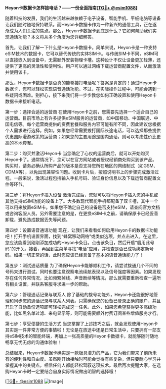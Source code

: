 **Heyon卡数据卡怎样接电话？——一份全面指南[[TG💪+ @esim1088](https://t.me/s/esim1088)]**

随着科技的发展，我们的生活越来越依赖于电子设备。智能手机、平板电脑等设备让我们随时随地保持联系，而Heyon卡数据卡作为一种新兴的通信工具，正在逐渐成为人们关注的焦点。那么，Heyon卡数据卡到底是什么？它如何帮助我们实现通话功能？本文将从多个角度为您详细解答。

首先，让我们了解一下什么是Heyon卡数据卡。简单来说，Heyon卡是一种支持eSIM技术的数据卡，它可以替代传统的实体SIM卡。与传统SIM卡不同，eSIM可以直接嵌入到设备中，无需额外安装物理卡槽。这种设计不仅让设备更加轻薄，还提供了更高的灵活性和便利性。用户可以通过网络下载运营商配置文件，从而激活并使用该卡。

那么，Heyon卡数据卡是否真的能够接打电话呢？答案是肯定的！通过Heyon卡数据卡，您可以轻松实现语音通话功能。不过，在实际操作过程中，可能会遇到一些疑问或困难。别担心，接下来我们将一步步教您如何正确设置和使用Heyon卡数据卡来接听电话。

第一步：选择合适的运营商
在使用Heyon卡之前，您需要先选择一个适合自己的运营商。目前市场上有许多提供eSIM服务的运营商，如中国移动、中国联通、中国电信等。每个运营商提供的资费套餐和服务内容可能有所不同，因此建议您根据个人需求进行选择。例如，如果您经常需要拨打国际长途电话，可以选择那些提供优惠国际漫游政策的运营商；如果您的主要用途是国内通话，则可以考虑性价比更高的本地套餐。

第二步：购买并激活Heyon卡
当您确定了心仪的运营商后，就可以开始购买Heyon卡了。通常情况下，您可以在官方网站或者授权经销商处购买到该产品。购买时，请务必确认所购产品的版本是否支持您所在地区的网络制式（如GSM、CDMA等），以免出现兼容性问题。收到卡片后，按照说明书上的步骤完成激活过程。一般来说，激活过程包括输入手机号码、验证身份信息以及下载运营商配置文件等环节。

第三步：将Heyon卡插入设备
激活完成后，您就可以将Heyon卡插入您的手机或其他支持eSIM功能的设备上了。大多数现代智能手机都配备了双卡槽，其中一个可以用来放置eSIM卡。如果您不确定自己的设备是否支持eSIM，请查阅官方文档或咨询客服人员。另外需要注意的是，在更换eSIM卡之前，请确保原卡已经妥善卸载，避免造成数据丢失等问题。

第四步：设置语音通话功能
现在，让我们来看看如何启用Heyon卡的数据卡功能吧！打开手机设置界面，找到“蜂窝移动网络”或类似选项，并点击进入。在这里，您应该能看到刚刚添加成功的Heyon卡条目。点击该条目，然后开启“启用此号码”的开关。接着，再回到主菜单寻找“电话”应用，并检查是否已成功绑定新号码。如果一切正常的话，此时您应该已经具备了基本的语音通话能力了！

第五步：测试通话质量
为了确保Heyon卡能够顺利工作，请尝试拨通几个不同的号码来进行测试。同时也要注意观察电池续航表现以及信号强度等因素。如果发现存在任何异常情况，比如频繁掉线、声音断续等情况，那么就需要重新检查一遍所有相关设置，并联系客服寻求进一步的帮助。

第六步：管理通话记录与联系人
除了基础的拨号功能外，Heyon卡还能很好地管理和同步您的通话记录与联系人列表。只需确保您的设备已登录正确的账户，并且开启了自动备份选项即可轻松完成这一任务。此外，如果您希望获得更多高级功能，比如黑名单过滤、来电显示等，则可能需要额外付费订阅某些增值服务才行。

第七步：享受便捷的生活方式
当您掌握了上述技巧之后，就会发现使用Heyon卡其实是一件非常方便的事情啦！无论是在旅途中还是日常生活中，只要拥有一部支持eSIM技术的智能终端，再加上一张高质量的Heyon卡数据卡，就能够随时随地畅享无忧无虑的沟通体验啦！

总结起来，Heyon卡数据卡确实是一款极具潜力的产品，它为我们带来了前所未有的便利性和自由度。虽然刚开始接触时可能会觉得有些复杂，但只要耐心学习并掌握其中的关键点，相信任何人都能轻松驾驭这项技术。最后再次提醒大家，在选购Heyon卡时一定要结合自身实际情况做出明智的选择哦！

[[TG💪+ @esim1088](https://t.me/s/esim1088) ![Image](https://i.postimg.cc/4NQfJmqS/Snipaste-2025-05-13-00-14-12.png)]